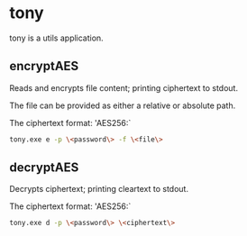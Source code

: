 # tony
tony is a utils application.

## encryptAES

Reads and encrypts file content; printing ciphertext to stdout.

The file can be provided as either a relative or absolute path.

The ciphertext format: 'AES256:<base64-encoded-data>`

```bash
tony.exe e -p \<password\> -f \<file\>
```

## decryptAES

Decrypts ciphertext; printing cleartext to stdout.

The ciphertext format: 'AES256:<base64-encoded-data>`

```bash
tony.exe d -p \<password\> \<ciphertext\>
```
